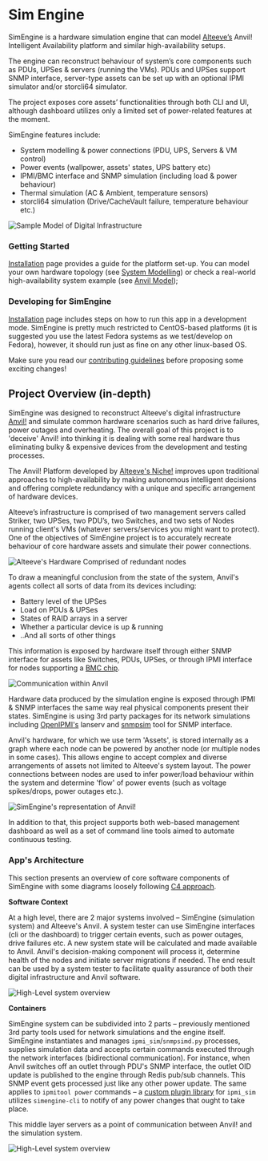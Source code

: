 # Sim Engine

SimEngine is a hardware simulation engine that can model [Alteeve’s](https://www.alteeve.com/c/) Anvil! Intelligent Availability platform and similar high-availability setups.

The engine can reconstruct behaviour of system’s core components such as PDUs, UPSes & servers (running the VMs). PDUs and UPSes support SNMP interface, server-type assets can be set up with an optional IPMI simulator and/or storcli64 simulator.

The project exposes core assets’ functionalities through both CLI and UI, although dashboard utilizes only a limited set of power-related features at the moment.

SimEngine features include:

- System modelling & power connections (PDU, UPS, Servers & VM control)
- Power events (wallpower, assets' states, UPS battery etc)
- IPMI/BMC interface and SNMP simulation (including load & power behaviour)
- Thermal simulation (AC & Ambient, temperature sensors)
- storcli64 simulation (Drive/CacheVault failure, temperature behaviour etc.)

![Sample Model of Digital Infrastructure](./server.png)

### Getting Started

[Installation](./Installation) page provides a guide for the platform set-up. You can model your own hardware topology (see [System Modelling](./System%20Modeling)) or check a real-world high-availability system example (see [Anvil Model](./Anvil%20Model));

### Developing for SimEngine

[Installation](./Installation/#development-version) page includes steps on how to run this app in a development mode. SimEngine is pretty much restricted to CentOS-based platforms (it is suggested you use the latest Fedora systems as we test/develop on Fedora), however, it should run just as fine on any other linux-based OS.

Make sure you read our [contributing guidelines](https://github.com/Seneca-CDOT/simengine/blob/master/CONTRIBUTING.md) before proposing some exciting changes!

## Project Overview (in-depth)

SimEngine was designed to reconstruct Alteeve's digital infrastructure [Anvil!](https://www.alteeve.com/w/What_is_an_Anvil!_and_why_do_I_care%3F) and simulate common hardware scenarios such as hard drive failures, power outages and overheating. The overall goal of this project is to 'deceive' Anvil! into thinking it is dealing with some real hardware thus eliminating bulky & expensive devices from the development and testing processes.

The Anvil! Platform developed by [Alteeve's Niche!](https://www.alteeve.com/) improves upon traditional approaches to high-availability by making autonomous intelligent decisions and offering complete redundancy with a unique and specific arrangement of hardware devices.

Alteeve’s infrastructure is comprised of two management servers called Striker, two UPSes, two PDU’s, two Switches, and two sets
of Nodes running client's VMs (whatever servers/services you might want to protect). One of the objectives of SimEngine project is to accurately recreate behaviour of core hardware assets and simulate their power connections.

![Alteeve's Hardware Comprised of redundant nodes](./alteeveHardware.png)

To draw a meaningful conclusion from the state of the system, Anvil's agents collect all sorts of data from its devices including:

*  Battery level of the UPSes
*  Load on PDUs & UPSes
*  States of RAID arrays in a server
*  Whether a particular device is up & running
*  ..And all sorts of other things

This information is exposed by hardware itself through either SNMP interface for assets like Switches, PDUs, UPSes, or through IPMI interface for nodes supporting a [BMC chip](https://www.servethehome.com/explaining-the-baseboard-management-controller-or-bmc-in-servers/).

![Communication within Anvil](./alteeveHardwareInterface.png)

Hardware data produced by the simulation engine is exposed through IPMI & SNMP interfaces the same way real physical components present their states. SimEngine is using 3rd party packages for its network simulations including [OpenIPMI's](https://sourceforge.net/projects/openipmi/) lanserv and [snmpsim](http://snmplabs.com/snmpsim/simulating-agents.html) tool for SNMP interface.

Anvil's hardware, for which we use term 'Assets', is stored internally as a graph where each node can be powered by another node (or multiple nodes in some cases). This allows engine to accept complex and diverse arrangements of assets not limited to Alteeve's system layout. The power connections between nodes are used to infer power/load behaviour within the system and determine 'flow' of power events (such as voltage spikes/drops, power outages etc.).


![SimEngine's representation of Anvil!](./simHardware.png)

In addition to that, this project supports both web-based management dashboard as well as a set of command line tools aimed to automate continuous testing.

### App's Architecture

This section presents an overview of core software components of SimEngine with some diagrams loosely following [C4 approach](https://c4model.com).

**Software Context**

At a high level, there are 2 major systems involved – SimEngine (simulation system) and Alteeve's Anvil. A system tester can use SimEngine interfaces (cli or the dashboard) to trigger certain events, such as power outages, drive failures etc. A new system state will be calculated and made available to Anvil. Anvil's decision-making component will process it, determine health of the nodes and initiate server migrations if needed. The end result can be used by a system tester to facilitate quality assurance of both their digital infrastructure and Anvil software.

![High-Level system overview](./highLvlComponents.png)


**Containers**

SimEngine system can be subdivided into 2 parts – previously mentioned 3rd party tools used for network simulations and the engine itself. SimEngine instantiates and manages `ipmi_sim`/`snmpsimd.py` processes, supplies simulation data and accepts certain commands executed through the network interfaces (bidirectional communication). For instance, when Anvil switches off an outlet through PDU's SNMP interface, the outlet OID update is published to the engine through Redis pub/sub channels. This SNMP event gets processed just like any other power update. The same applies to `ipmitool power` commands – a [custom plugin library](../enginecore/ipmi_sim) for `ipmi_sim` utilizes `simengine-cli` to notify of any power changes that ought to take place.

This middle layer servers as a point of communication between Anvil! and the simulation system.


![High-Level system overview](./components.png)
